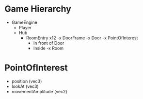 # Game Hierarchy
- GameEngine
  - Player
  - Hub
    - RoomEntry x12
      -x DoorFrame
      -x Door
      -x PointOfInterest
        - In front of Door
        - Inside
      -x Room

# PointOfInterest
- position (vec3)
- lookAt (vec3)
- movementAmplitude (vec2)
